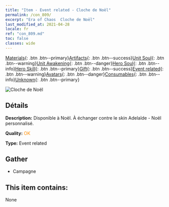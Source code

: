 ```yaml
---
title: "Item - Event related - Cloche de Noël"
permalink: /con_809/
excerpt: "Era of Chaos  Cloche de Noël"
last_modified_at: 2021-04-28
locale: fr
ref: "con_809.md"
toc: false
classes: wide
---
```

 [Materials](/ItemsFR/){: .btn .btn--primary}[Artifacts](/ItemsFR/Artifacts/){: .btn .btn--success}[Unit Soul](/ItemsFR/UnitSoul/){: .btn .btn--warning}[Unit Awakening](/ItemsFR/UnitAwakening/){: .btn .btn--danger}[Hero Soul](/ItemsFR/HeroSoul/){: .btn .btn--info}[Hero Skill](/ItemsFR/HeroSkill/){: .btn .btn--primary}[Gift](/ItemsFR/Gift/){: .btn .btn--success}[Event related](/ItemsFR/Events/){: .btn .btn--warning}[Avatars](/ItemsFR/Avatars/){: .btn .btn--danger}[Consumables](/ItemsFR/Consumables/){: .btn .btn--info}[Unknown](/ItemsFR/Unknown/){: .btn .btn--primary}

 ![Cloche de Noël](/images/t/i_3067.png)

## Détails
 **Description:** Disponible à Noël. À échanger contre le skin Adelaïde - Noël personnalisé.

 **Quality:** <span style="color: #FF8C00">OK</span>

 **Type:** Event related

## Gather

*    Campagne 

## This item contains:

  None

